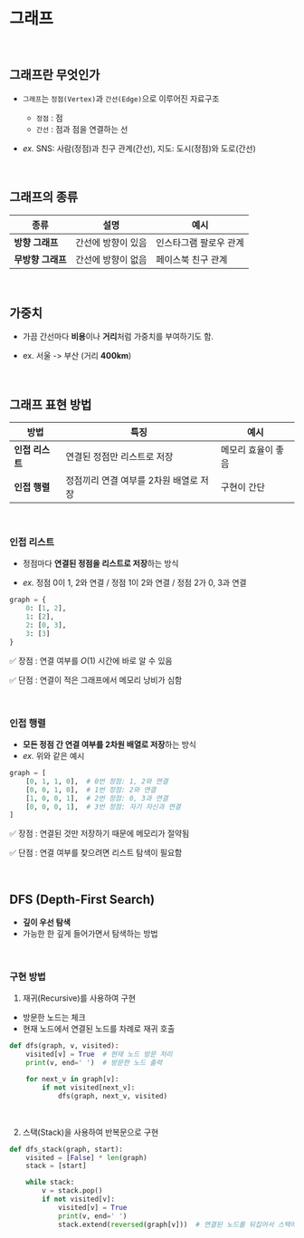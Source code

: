 # 그래프

<br>

## 그래프란 무엇인가

- `그래프`는 `정점(Vertex)`과 `간선(Edge)`으로 이루어진 자료구조
    - `정점` : 점
    - `간선` : 점과 점을 연결하는 선

- *ex.* SNS: 사람(정점)과 친구 관계(간선), 지도: 도시(정점)와 도로(간선)

<br>

## 그래프의 종류

| 종류 | 설명 | 예시 |
| --- | --- | --- |
| **방향 그래프** | 간선에 방향이 있음 | 인스타그램 팔로우 관계 |
| **무방향 그래프** | 간선에 방향이 없음 | 페이스북 친구 관계 |

<br>

## 가중치

- 가끔 간선마다 **비용**이나 **거리**처럼 가중치를 부여하기도 함.

- ex. 서울 -> 부산 (거리 **400km**)

<br>

## 그래프 표현 방법

| 방법 | 특징 | 예시 |
| --- | --- | --- |
| **인접 리스트** | 연결된 정점만 리스트로 저장 | 메모리 효율이 좋음 |
| **인접 행렬** | 정점끼리 연결 여부를 2차원 배열로 저장 | 구현이 간단 |

<br>

### 인접 리스트

- 정점마다 **연결된 정점을 리스트로 저장**하는 방식

- *ex.* 정점 0이 1, 2와 연결 / 정점 1이 2와 연결 / 정점 2가 0, 3과 연결


```python
graph = {
    0: [1, 2],
    1: [2],
    2: [0, 3],
    3: [3]
}
```

✅ 장점 : 연결 여부를 $O(1)$ 시간에 바로 알 수 있음

✅ 단점 : 연결이 적은 그래프에서 메모리 낭비가 심함

<br>

### 인접 행렬

- **모든 정점 간 연결 여부를 2차원 배열로 저장**하는 방식
- *ex.* 위와 같은 예시

```python
graph = [
    [0, 1, 1, 0],  # 0번 정점: 1, 2와 연결
    [0, 0, 1, 0],  # 1번 정점: 2와 연결
    [1, 0, 0, 1],  # 2번 정점: 0, 3과 연결
    [0, 0, 0, 1],  # 3번 정점: 자기 자신과 연결
]
```

✅ 장점 : 연결된 것만 저장하기 때문에 메모리가 절약됨

✅ 단점 : 연결 여부를 찾으려면 리스트 탐색이 필요함 

<br>

## DFS (Depth-First Search)

- **깊이 우선 탐색**
- 가능한 한 깊게 들어가면서 탐색하는 방법

<br>

### 구현 방법

1. 재귀(Recursive)를 사용하여 구현
- 방문한 노드는 체크
- 현재 노드에서 연결된 노드를 차례로 재귀 호출

```python
def dfs(graph, v, visited):
    visited[v] = True  # 현재 노드 방문 처리
    print(v, end=' ')  # 방문한 노드 출력

    for next_v in graph[v]:
        if not visited[next_v]:
            dfs(graph, next_v, visited)
```

<br>

2. 스택(Stack)을 사용하여 반복문으로 구현
```python
def dfs_stack(graph, start):
    visited = [False] * len(graph)
    stack = [start]

    while stack:
        v = stack.pop()
        if not visited[v]:
            visited[v] = True
            print(v, end=' ')
            stack.extend(reversed(graph[v]))  # 연결된 노드를 뒤집어서 스택에 추가
```

